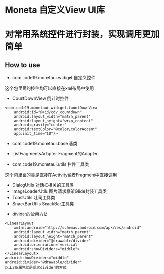 # Moneta 自定义View UI库

# 对常用系统控件进行封装，实现调用更加简单

## How to use

- com.code19.monetaui.widiget  自定义控件

 这个包里面的控件均可以直接在xml布局中使用

* CountDownView 倒计时控件

```
<com.code19.monetaui.widiget.CountDownView
    android:id="@+id/cdv_countdown"
    android:layout_width="match_parent"
    android:layout_height="wrap_content"
    android:gravity="center"
    android:textColor="@color/colorAccent"
    app:init_time="10"/>
```
- com.code19.monetaui.base  基类

* ListFragmentsAdapter Fragment的Adapter

- com.code19.monetaui.utils  控件工具类

 这个包里面的类是直接在Activity或者Fragment中直接调用

* DialogUtils 对话框相关的工具类
* ImageLoaderUtils 图片请求框架Glide封装工具类
* ToastUtils 吐司工具类
* SnackBarUtils SnackBar工具类

- divider的使用方法
```
<LinearLayout
    xmlns:android="http://schemas.android.com/apk/res/android"
    android:layout_width="match_parent"
    android:layout_height="match_parent"
    android:divider="@drawable/divider"
    android:orientation="vertical"
    android:showDividers="middle">
</LinearLayout>
android:showDividers="middle"
android:divider="@drawable/divider"
以上2条属性就是现实divider的方式
```
